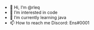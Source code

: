 - 👋 Hi, I’m @rleq
- 👀 I’m interested in code 
- 🌱 I’m currently learning java
- 📫 How to reach me Discord: Ens#0001

<!---
rleq/rleq is a ✨ special ✨ repository because its `README.md` (this file) appears on your GitHub profile.
You can click the Preview link to take a look at your changes.
--->
